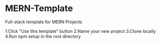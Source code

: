 # MERN-Template
Full-stack template for MERN Projects

1.Click "Use this template" button
2.Name your new project
3.Clone locally 
4.Run npm setup in the root directory

